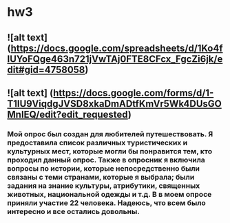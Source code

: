 # hw3

## ![alt text] (https://docs.google.com/spreadsheets/d/1Ko4fIUYoFQge463n721jVwTAj0FTE8CFcx_FgcZi6jk/edit#gid=4758058)

## ![alt text] (https://docs.google.com/forms/d/1-T1IU9ViqdgJVSD8xkaDmADtfKmVr5Wk4DUsGOMnIEQ/edit?edit_requested)

### Мой опрос был создан для любителей путешествовать. Я предоставила список различных туристических и культурных мест, которые могли бы понравится тем, кто проходил данный опрос. Также в опросник я включила вопросы по истории, которые непосредственно были связаны с теми странами, которые я выбрала; были задания на знание культуры, атрибутики, священных животных, национальной одежды и т.д. В в моем опросе приняли участие 22 человека. Надеюсь, что всем было интересно и все остались довольны.
